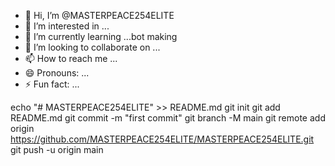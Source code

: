 - 👋 Hi, I’m @MASTERPEACE254ELITE
- 👀 I’m interested in ...
- 🌱 I’m currently learning ...bot making
- 💞️ I’m looking to collaborate on ...
- 📫 How to reach me ...
- 😄 Pronouns: ...
- ⚡ Fun fact: ...

echo "# MASTERPEACE254ELITE" >> README.md
git init
git add README.md
git commit -m "first commit"
git branch -M main
git remote add origin https://github.com/MASTERPEACE254ELITE/MASTERPEACE254ELITE.git
git push -u origin main<!---
MASTERPEACE254ELITE/MASTERPEACE254ELITE is a ✨ special ✨ repository because its `README.md` (this file) appears on your GitHub profile.
You can click the Preview link to take a look at your changes.
--->
